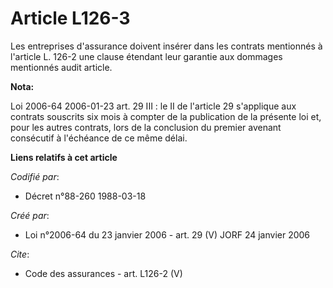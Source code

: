# Article L126-3

Les entreprises d'assurance doivent insérer dans les contrats mentionnés à l'article L. 126-2 une clause étendant leur
garantie aux dommages mentionnés audit article.

**Nota:**

Loi 2006-64 2006-01-23 art. 29 III : le II de l'article 29 s'applique aux contrats souscrits six mois à compter de la
publication de la présente loi et, pour les autres contrats, lors de la conclusion du premier avenant consécutif à l'échéance
de ce même délai.

**Liens relatifs à cet article**

_Codifié par_:

  - Décret n°88-260 1988-03-18

_Créé par_:

  - Loi n°2006-64 du 23 janvier 2006 - art. 29 (V) JORF 24 janvier 2006

_Cite_:

  - Code des assurances - art. L126-2 (V)
